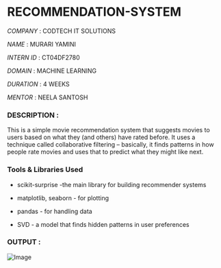 # RECOMMENDATION-SYSTEM

*COMPANY* : CODTECH IT SOLUTIONS

*NAME* : MURARI YAMINI

*INTERN ID* : CT04DF2780

*DOMAIN* : MACHINE LEARNING

*DURATION* : 4 WEEKS

*MENTOR* : NEELA SANTOSH

### DESCRIPTION :
This is a simple movie recommendation system that suggests movies to users based on what they (and others) have rated before. It uses a technique called collaborative filtering – basically, it finds patterns in how people rate movies and uses that to predict what they might like next.

 ### Tools & Libraries Used  
- scikit-surprise -the main library for building recommender systems  

- matplotlib, seaborn - for plotting  

- pandas - for handling data  

- SVD - a model that finds hidden patterns in user preferences  

### OUTPUT :
![Image](https://github.com/user-attachments/assets/95ee58cb-5466-4b12-a13d-fb461a2e51ff)

